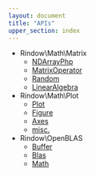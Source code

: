 ```yaml
---
layout: document
title: "APIs"
upper_section: index
---
```

- Rindow\\Math\\Matrix
    - [NDArrayPhp](ndarrayphp.html)
    - [MatrixOperator](matrixoperator.html)
    - [Random](random.html)
    - [LinearAlgebra](linearalgebra.html)
- Rindow\\Math\\Plot
    - [Plot](plot.html)
    - [Figure](figure.html)
    - [Axes](axes.html)
    - [misc.](miscplot.html)
- Rindow\\OpenBLAS
    - [Buffer](buffer.html)
    - [Blas](blas.html)
    - [Math](math.html)
